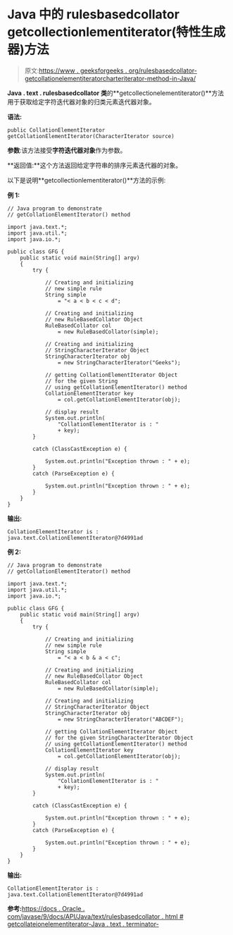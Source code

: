 # Java 中的 rulesbasedcollator getcollectionlementiterator(特性生成器)方法

> 原文:[https://www . geeksforgeeks . org/rulesbasedcollator-getcollationelementiteratorcharteriterator-method-in-Java/](https://www.geeksforgeeks.org/rulebasedcollator-getcollationelementiteratorcharacteriterator-method-in-java/)

**Java . text . rulesbasedcollator 类**的**getcollectionelementiterator()**方法用于获取给定字符迭代器对象的归类元素迭代器对象。

**语法:**

```
public CollationElementIterator getCollationElementIterator(CharacterIterator source)
```

**参数**:该方法接受**字符迭代器对象**作为参数。

**返回值:**这个方法返回给定字符串的排序元素迭代器的对象。

以下是说明**getcollectionlementiterator()**方法的示例:

**例 1:**

```
// Java program to demonstrate
// getCollationElementIterator() method

import java.text.*;
import java.util.*;
import java.io.*;

public class GFG {
    public static void main(String[] argv)
    {
        try {

            // Creating and initializing
            // new simple rule
            String simple
                = "< a < b < c < d";

            // Creating and initializing
            // new RuleBasedCollator Object
            RuleBasedCollator col
                = new RuleBasedCollator(simple);

            // Creating and initializing
            // StringCharacterIterator Object
            StringCharacterIterator obj
                = new StringCharacterIterator("Geeks");

            // getting CollationElementIterator Object
            // for the given String
            // using getCollationElementIterator() method
            CollationElementIterator key
                = col.getCollationElementIterator(obj);

            // display result
            System.out.println(
                "CollationElementIterator is : "
                + key);
        }

        catch (ClassCastException e) {

            System.out.println("Exception thrown : " + e);
        }
        catch (ParseException e) {

            System.out.println("Exception thrown : " + e);
        }
    }
}
```

**输出:**

```
CollationElementIterator is : java.text.CollationElementIterator@7d4991ad

```

**例 2:**

```
// Java program to demonstrate
// getCollationElementIterator() method

import java.text.*;
import java.util.*;
import java.io.*;

public class GFG {
    public static void main(String[] argv)
    {
        try {

            // Creating and initializing
            // new simple rule
            String simple
                = "< a < b & a < c";

            // Creating and initializing
            // new RuleBasedCollator Object
            RuleBasedCollator col
                = new RuleBasedCollator(simple);

            // Creating and initializing
            // StringCharacterIterator Object
            StringCharacterIterator obj
                = new StringCharacterIterator("ABCDEF");

            // getting CollationElementIterator Object
            // for the given StringCharacterIterator Object
            // using getCollationElementIterator() method
            CollationElementIterator key
                = col.getCollationElementIterator(obj);

            // display result
            System.out.println(
                "CollationElementIterator is : "
                + key);
        }

        catch (ClassCastException e) {

            System.out.println("Exception thrown : " + e);
        }
        catch (ParseException e) {

            System.out.println("Exception thrown : " + e);
        }
    }
}
```

**输出:**

```
CollationElementIterator is : java.text.CollationElementIterator@7d4991ad

```

**参考:**[https://docs . Oracle . com/javase/9/docs/API/Java/text/rulesbasedcollator . html # getcollateionelementiterator-Java . text . terminator-](https://docs.oracle.com/javase/9/docs/api/java/text/RuleBasedCollator.html#getCollationElementIterator-java.text.CharacterIterator-)